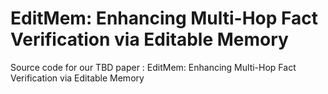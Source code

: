 # EditMem: Enhancing Multi-Hop Fact Verification via Editable Memory

Source code for our TBD paper : EditMem: Enhancing Multi-Hop Fact Verification via Editable Memory


